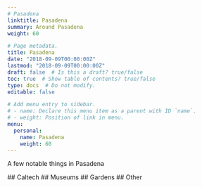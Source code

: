 ```yaml
---
# Pasadena
linktitle: Pasadena
summary: Around Pasadena
weight: 60

# Page metadata.
title: Pasadena
date: "2018-09-09T00:00:00Z"
lastmod: "2018-09-09T00:00:00Z"
draft: false  # Is this a draft? true/false
toc: true  # Show table of contents? true/false
type: docs  # Do not modify.
editable: false

# Add menu entry to sidebar.
# - name: Declare this menu item as a parent with ID `name`.
# - weight: Position of link in menu.
menu:
  personal:
    name: Pasadena
    weight: 60
---
```


A few notable things in Pasadena
<P>
## Caltech
## Museums
## Gardens
## Other